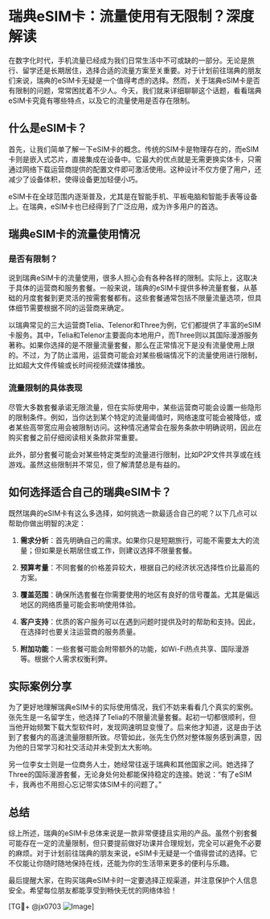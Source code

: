 # 瑞典eSIM卡：流量使用有无限制？深度解读

在数字化时代，手机流量已经成为我们日常生活中不可或缺的一部分。无论是旅行、留学还是长期居住，选择合适的流量方案至关重要。对于计划前往瑞典的朋友们来说，瑞典的eSIM卡无疑是一个值得考虑的选择。然而，关于瑞典eSIM卡是否有限制的问题，常常困扰着不少人。今天，我们就来详细聊聊这个话题，看看瑞典eSIM卡究竟有哪些特点，以及它的流量使用是否存在限制。

## 什么是eSIM卡？

首先，让我们简单了解一下eSIM卡的概念。传统的SIM卡是物理存在的，而eSIM卡则是嵌入式芯片，直接集成在设备中。它最大的优点就是无需更换实体卡，只需通过网络下载运营商提供的配置文件即可激活使用。这种设计不仅方便了用户，还减少了设备体积，使得设备更加轻便小巧。

eSIM卡在全球范围内逐渐普及，尤其是在智能手机、平板电脑和智能手表等设备上。在瑞典，eSIM卡也已经得到了广泛应用，成为许多用户的首选。

## 瑞典eSIM卡的流量使用情况

### 是否有限制？

说到瑞典eSIM卡的流量使用，很多人担心会有各种各样的限制。实际上，这取决于具体的运营商和服务套餐。一般来说，瑞典的eSIM卡提供多种流量套餐，从基础的月度套餐到更灵活的按需套餐都有。这些套餐通常包括不限量流量选项，但具体细节需要根据不同的运营商来确定。

以瑞典常见的三大运营商Telia、Telenor和Three为例，它们都提供了丰富的eSIM卡服务。其中，Telia和Telenor主要面向本地用户，而Three则以其国际漫游服务著称。如果你选择的是不限量流量套餐，那么在正常情况下是没有流量使用上限的。不过，为了防止滥用，运营商可能会对某些极端情况下的流量使用进行限制，比如超大文件传输或长时间视频流媒体播放。

### 流量限制的具体表现

尽管大多数套餐承诺无限流量，但在实际使用中，某些运营商可能会设置一些隐形的限制条件。例如，当你达到某个特定的流量阈值时，网络速度可能会被降低，或者某些高带宽应用会被限制访问。这种情况通常会在服务条款中明确说明，因此在购买套餐之前仔细阅读相关条款非常重要。

此外，部分套餐可能会对某些特定类型的流量进行限制，比如P2P文件共享或在线游戏。虽然这些限制并不常见，但了解清楚总是有益的。

## 如何选择适合自己的瑞典eSIM卡？

既然瑞典的eSIM卡有这么多选择，如何挑选一款最适合自己的呢？以下几点可以帮助你做出明智的决定：

1. **需求分析**：首先明确自己的需求。如果你只是短期旅行，可能不需要太大的流量；但如果是长期居住或工作，则建议选择不限量套餐。
   
2. **预算考量**：不同套餐的价格差异较大，根据自己的经济状况选择性价比最高的方案。

3. **覆盖范围**：确保所选套餐在你需要使用的地区有良好的信号覆盖。尤其是偏远地区的网络质量可能会影响使用体验。

4. **客户支持**：优质的客户服务可以在遇到问题时提供及时的帮助和支持。因此，在选择时也要关注运营商的服务质量。

5. **附加功能**：一些套餐可能会附带额外的功能，如Wi-Fi热点共享、国际漫游等。根据个人需求权衡利弊。

## 实际案例分享

为了更好地理解瑞典eSIM卡的实际使用情况，我们不妨来看看几个真实的案例。张先生是一名留学生，他选择了Telia的不限量流量套餐。起初一切都很顺利，但当他开始频繁下载大型软件时，发现网速明显变慢了。后来他才知道，这是由于达到了套餐内的高速流量限额所致。尽管如此，张先生仍然对整体服务感到满意，因为他的日常学习和社交活动并未受到太大影响。

另一位李女士则是一位商务人士，她经常往返于瑞典和其他国家之间。她选择了Three的国际漫游套餐，无论身处何处都能保持稳定的连接。她说：“有了eSIM卡，我再也不用担心忘记带实体SIM卡的问题了。”

## 总结

综上所述，瑞典的eSIM卡总体来说是一款非常便捷且实用的产品。虽然个别套餐可能存在一定的流量限制，但只要提前做好功课并合理规划，完全可以避免不必要的麻烦。对于计划前往瑞典的朋友来说，eSIM卡无疑是一个值得尝试的选择。它不仅能让你随时随地保持在线，还能为你的生活带来更多的便利与乐趣。

最后提醒大家，在购买瑞典eSIM卡时一定要选择正规渠道，并注意保护个人信息安全。希望每位朋友都能享受到畅快无忧的网络体验！

[TG💪+ @jx0703 ![Image](https://github.com/user-attachments/assets/dbca1d08-cadb-493c-b0ec-ad6f7a83f270)]